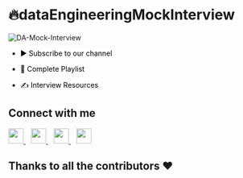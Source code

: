 # 🔥dataEngineeringMockInterview

![DA-Mock-Interview]()

- <a href="https://www.youtube.com/thebigdatashow?sub_confirmation=1" title="Subscribe to Ankur's YouTube Channel" style="background-color:#FFFFFF;color:#000000;text-decoration:none">▶ Subscribe to our channel </a>

- <a href="https://www.youtube.com/playlist?list=PLiDUHlGx0KN8e7yU8tS0yP-zc3sNIPKdG" title="Click here to access full Playlist on YouTube" style="background-color:#FFFFFF;color:#000000;text-decoration:none">📂 Complete Playlist</a>

- <a href="https://github.com/ankur334/dataEngineeringMockInterview/tree/main/mockInterview/resources" title="Click here to see resources related to this Course" style="background-color:#FFFFFF;color:#000000;text-decoration:none">✍️ Interview Resources </a>

## Connect with me
  <a href="https://www.linkedin.com/in/thebigdatashow/">
    <img width="30px" src="https://www.vectorlogo.zone/logos/linkedin/linkedin-icon.svg" />
  </a>&ensp;
  <a href="https://www.youtube.com/channel/UCnVhEl576fIHgfneb1KdugA">
  <img width="30px" src="https://i.pinimg.com/originals/46/02/cb/4602cbc18967da9c1eba7452905cd99b.png" />
  </a>&ensp;
  <a href="https://www.instagram.com/ranjan_anku/">
    <img width="30px" src="https://www.vectorlogo.zone/logos/instagram/instagram-icon.svg" />
  </a>&ensp;
  <a href="hhttps://ranjanankur.medium.com/">
  <img width="30px" src="https://www.vectorlogo.zone/logos/medium/medium-icon.svg" />
  </a>



## Thanks to all the contributors ❤️

